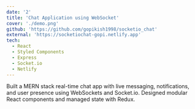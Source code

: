 ```yaml
---
date: '2'
title: 'Chat Application using WebSocket'
cover: './demo.png'
github: 'https://github.com/gopikish1998/socketio_chat'
external: 'https://socketiochat-gopi.netlify.app'
tech:
  - React
  - Styled Components
  - Express
  - Socket.io
  - Netlify
---
```


Built a MERN stack real-time chat app with live messaging, notifications, and user presence using WebSockets and
Socket.io. Designed modular React components and managed state with Redux.
